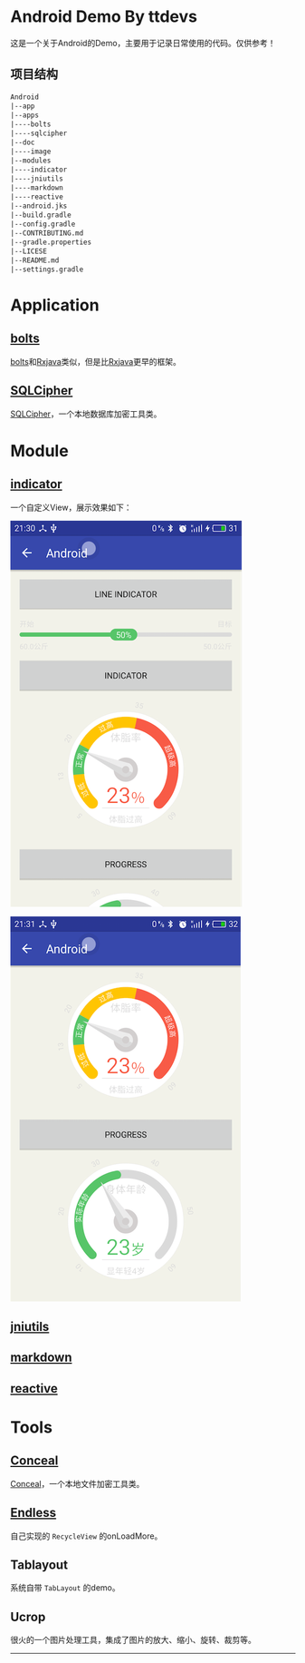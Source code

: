 # Android Demo By ttdevs

这是一个关于Android的Demo，主要用于记录日常使用的代码。仅供参考！

## 项目结构

``` shell
Android
|--app
|--apps
|----bolts
|----sqlcipher
|--doc
|----image
|--modules
|----indicator
|----jniutils
|----markdown
|----reactive
|--android.jks
|--build.gradle
|--config.gradle
|--CONTRIBUTING.md
|--gradle.properties
|--LICESE
|--README.md
|--settings.gradle
```

# Application

## [bolts][bolts_md]

[bolts][bolts_src]和[Rxjava][rxjava_src]类似，但是比[Rxjava][rxjava_src]更早的框架。

## [SQLCipher][sqlcipher_md]

[SQLCipher][sqlcipher_src]，一个本地数据库加密工具类。

# Module

## [indicator][indicator_md]

一个自定义View，展示效果如下：

![indicator_line](modules/indicator/indicator_line.png)

![indicator_progress](modules/indicator/indicator_progress.png)

## [jniutils][jniutils_md]

## [markdown][markdown_md]

## [reactive][reactive_md]

# Tools

## [Conceal][conceal_md]

[Conceal][conceal_src]，一个本地文件加密工具类。

## [Endless][endless_md]

自己实现的 `RecycleView` 的onLoadMore。

## Tablayout

系统自带 `TabLayout` 的demo。

## Ucrop

很火的一个图片处理工具，集成了图片的放大、缩小、旋转、裁剪等。


------
[bolts_md]:apps/bolts/README.md
[bolts_src]:https://github.com/BoltsFramework/Bolts-Android
[rxjava_src]:https://github.com/ReactiveX/RxJava
[sqlcipher_md]:apps/sqlcipher/README.md
[sqlcipher_src]:https://github.com/sqlcipher/android-database-sqlcipher
[sqlcipher_blog]:http://blog.csdn.net/ttdevs/article/details/50700630
[conceal_md]:app/src/main/java/com/ttdevs/android/conceal/README.md
[conceal_src]:https://github.com/facebook/conceal
[endless_md]:app/src/main/java/com/ttdevs/android/endless/README.md
[endless_blog]:http://blog.csdn.net/ttdevs/article/details/48194885
[indicator_md]:modules/indicator/README.md
[jniutils_md]:modules/jniutils/README.md
[markdown_md]:modules/markdown/README.md
[reactive_md]:modules/reactive/README.md
